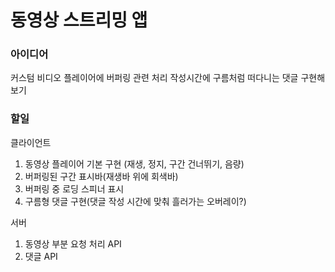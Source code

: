 # 동영상 스트리밍 앱

### 아이디어

커스텀 비디오 플레이어에 버퍼링 관련 처리
작성시간에 구름처럼 떠다니는 댓글 구현해보기

### 할일

클라이언트

1. 동영상 플레이어 기본 구현 (재생, 정지, 구간 건너뛰기, 음량)
2. 버퍼링된 구간 표시바(재생바 위에 회색바)
3. 버퍼링 중 로딩 스피너 표시
4. 구름형 댓글 구현(댓글 작성 시간에 맞춰 흘러가는 오버레이?)

서버

1. 동영상 부분 요청 처리 API
2. 댓글 API
